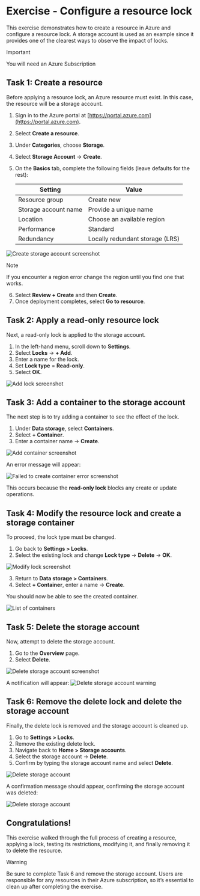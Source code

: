 # Exercise - Configure a resource lock

This exercise demonstrates how to create a resource in Azure and configure a resource lock. A storage account is used as an example since it provides one of the clearest ways to observe the impact of locks.

> [!IMPORTANT]
> You will need an Azure Subscription

## Task 1: Create a resource

Before applying a resource lock, an Azure resource must exist. In this case, the resource will be a storage account.

1. Sign in to the Azure portal at [https://portal.azure.com](https://portal.azure.com).
2. Select **Create a resource**.
3. Under **Categories**, choose **Storage**.
4. Select **Storage Account** → **Create**.
5. On the **Basics** tab, complete the following fields (leave defaults for the rest):

   | Setting              | Value                                 |
   |----------------------|---------------------------------------|
   | Resource group       | Create new                            |
   | Storage account name | Provide a unique name                 |
   | Location             | Choose an available region            |
   | Performance          | Standard                              |
   | Redundancy           | Locally redundant storage (LRS)       |

![Create storage account screenshot](./capturas/02_StorageAccount.png)

> [!NOTE]
> If you encounter a region error change the region until you find one that works.

6. Select **Review + Create** and then **Create**.
7. Once deployment completes, select **Go to resource**.

## Task 2: Apply a read-only resource lock

Next, a read-only lock is applied to the storage account.

1. In the left-hand menu, scroll down to **Settings**.
2. Select **Locks** → **+ Add**.
3. Enter a name for the lock.
4. Set **Lock type** = **Read-only**.
5. Select **OK**.

![Add lock screenshot](./capturas/03_Settings_Lock_Edited.png)

## Task 3: Add a container to the storage account

The next step is to try adding a container to see the effect of the lock.

1. Under **Data storage**, select **Containers**.
2. Select **+ Container**.
3. Enter a container name → **Create**.

![Add container screenshot](./capturas/04_Container_Edited.png)

An error message will appear:

![Failed to create container error screenshot](./capturas/05_Error_Container.png)

This occurs because the **read-only lock** blocks any create or update operations.

## Task 4: Modify the resource lock and create a storage container

To proceed, the lock type must be changed.

1. Go back to **Settings > Locks**.
2. Select the existing lock and change **Lock type** → **Delete** → **OK**.

![Modify lock screenshot](./capturas/06_Editar_Lock_Edited.png)

3. Return to **Data storage > Containers**.
4. Select **+ Container**, enter a name → **Create**.

You should now be able to see the created container.

![List of containers](./capturas/07_Created_Container_Edited.png)

## Task 5: Delete the storage account

Now, attempt to delete the storage account.

1. Go to the **Overview** page.
2. Select **Delete**.

![Delete storage account screenshot](./capturas/08_Delete_Storage_Account_Edited.png)

A notification will appear:
![Delete storage account warning](./capturas/09_Delete_Storage_Account_Fail.png)

## Task 6: Remove the delete lock and delete the storage account

Finally, the delete lock is removed and the storage account is cleaned up.

1. Go to **Settings > Locks**.
2. Remove the existing delete lock.
3. Navigate back to **Home > Storage accounts**.
4. Select the storage account → **Delete**.
5. Confirm by typing the storage account name and select **Delete**.

![Delete storage account](./capturas/11_Delete_Storage_Account.png)

A confirmation message should appear, confirming the storage account was deleted:

![Delete storage account](./capturas/12_Successful_Delete.png)

## Congratulations!

This exercise walked through the full process of creating a resource, applying a lock, testing its restrictions, modifying it, and finally removing it to delete the resource.

> [!WARNING]
Be sure to complete Task 6 and remove the storage account. Users are responsible for any resources in their Azure subscription, so it’s essential to clean up after completing the exercise.
